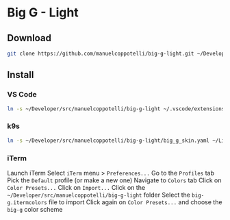 # Big G - Light

## Download

```sh
git clone https://github.com/manuelcoppotelli/big-g-light.git ~/Developer/src/manuelcoppotelli/big-g-light
```

## Install

### VS Code

```sh
ln -s ~/Developer/src/manuelcoppotelli/big-g-light ~/.vscode/extensions/big-g-light.manuelcop-0.1.0
```

### k9s

```sh
ln -s ~/Developer/src/manuelcoppotelli/big-g-light/big_g_skin.yaml ~/Library/Application\ Support/k9s/skins/big-g.yaml
```

### iTerm

Launch iTerm
Select `iTerm` menu > `Preferences...`
Go to the `Profiles` tab
Pick the `Default` profile (or make a new one)
Navigate to `Colors` tab
Click on `Color Presets...`
Click on `Import...`
Click on the `~/Developer/src/manuelcoppotelli/big-g-light` folder
Select the `big-g.itermcolors` file to import
Click again on `Color Presets...` and choose the `big-g` color scheme
